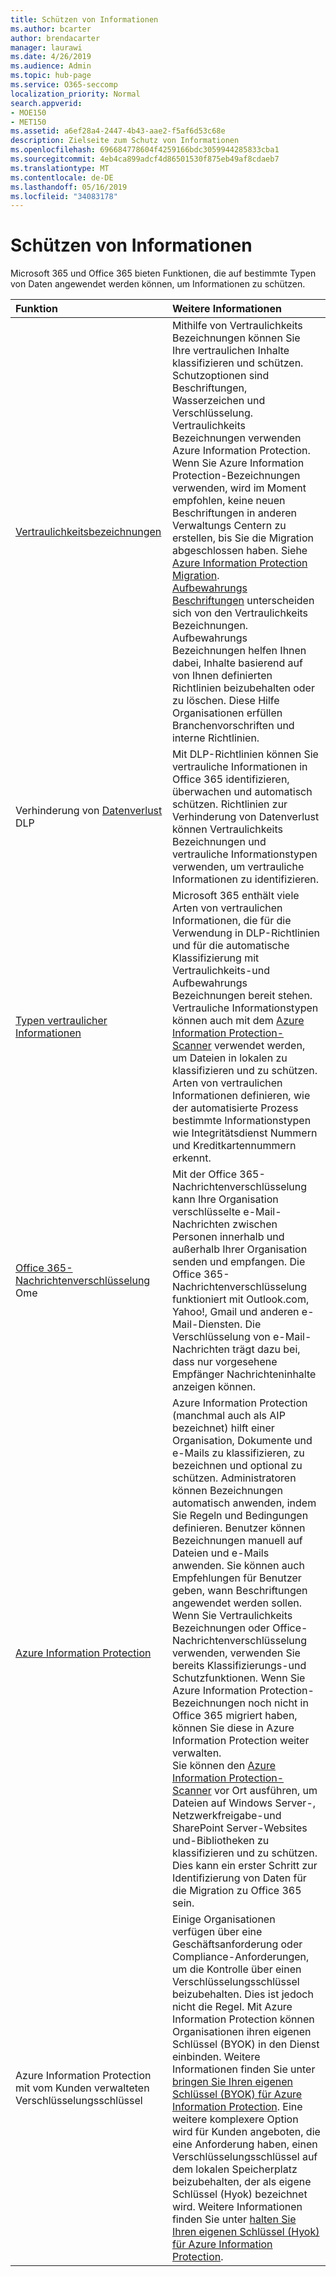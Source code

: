 ```yaml
---
title: Schützen von Informationen
ms.author: bcarter
author: brendacarter
manager: laurawi
ms.date: 4/26/2019
ms.audience: Admin
ms.topic: hub-page
ms.service: O365-seccomp
localization_priority: Normal
search.appverid:
- MOE150
- MET150
ms.assetid: a6ef28a4-2447-4b43-aae2-f5af6d53c68e
description: Zielseite zum Schutz von Informationen
ms.openlocfilehash: 696684778604f4259166bdc3059944285833cba1
ms.sourcegitcommit: 4eb4ca899adcf4d86501530f875eb49af8cdaeb7
ms.translationtype: MT
ms.contentlocale: de-DE
ms.lasthandoff: 05/16/2019
ms.locfileid: "34083178"
---
```

# <a name="protect-information"></a>Schützen von Informationen

Microsoft 365 und Office 365 bieten Funktionen, die auf bestimmte Typen von Daten angewendet werden können, um Informationen zu schützen.


|**Funktion**|**Weitere Informationen**|
|:-----|:-----|
|[Vertraulichkeitsbezeichnungen](sensitivity-labels.md) <br/> |Mithilfe von Vertraulichkeits Bezeichnungen können Sie Ihre vertraulichen Inhalte klassifizieren und schützen. Schutzoptionen sind Beschriftungen, Wasserzeichen und Verschlüsselung. Vertraulichkeits Bezeichnungen verwenden Azure Information Protection. Wenn Sie Azure Information Protection-Bezeichnungen verwenden, wird im Moment empfohlen, keine neuen Beschriftungen in anderen Verwaltungs Centern zu erstellen, bis Sie die Migration abgeschlossen haben. Siehe [Azure Information Protection Migration](https://docs.microsoft.com/en-us/azure/information-protection/configure-policy-migrate-labels). <br/> [Aufbewahrungs Beschriftungen](retention-policies.md) unterscheiden sich von den Vertraulichkeits Bezeichnungen. Aufbewahrungs Bezeichnungen helfen Ihnen dabei, Inhalte basierend auf von Ihnen definierten Richtlinien beizubehalten oder zu löschen. Diese Hilfe Organisationen erfüllen Branchenvorschriften und interne Richtlinien.|
|Verhinderung von [Datenverlust](data-loss-prevention-policies.md) DLP  <br/> |Mit DLP-Richtlinien können Sie vertrauliche Informationen in Office 365 identifizieren, überwachen und automatisch schützen. Richtlinien zur Verhinderung von Datenverlust können Vertraulichkeits Bezeichnungen und vertrauliche Informationstypen verwenden, um vertrauliche Informationen zu identifizieren. <br/> |
|[Typen vertraulicher Informationen](what-the-sensitive-information-types-look-for.md) <br/> |Microsoft 365 enthält viele Arten von vertraulichen Informationen, die für die Verwendung in DLP-Richtlinien und für die automatische Klassifizierung mit Vertraulichkeits-und Aufbewahrungs Bezeichnungen bereit stehen. Vertrauliche Informationstypen können auch mit dem [Azure Information Protection-Scanner](https://docs.microsoft.com/en-us/azure/information-protection/deploy-aip-scanner) verwendet werden, um Dateien in lokalen zu klassifizieren und zu schützen. Arten von vertraulichen Informationen definieren, wie der automatisierte Prozess bestimmte Informationstypen wie Integritätsdienst Nummern und Kreditkartennummern erkennt.   <br/> |
|[Office 365-Nachrichtenverschlüsselung](ome.md) Ome  <br/> |Mit der Office 365-Nachrichtenverschlüsselung kann Ihre Organisation verschlüsselte e-Mail-Nachrichten zwischen Personen innerhalb und außerhalb Ihrer Organisation senden und empfangen. Die Office 365-Nachrichtenverschlüsselung funktioniert mit Outlook.com, Yahoo!, Gmail und anderen e-Mail-Diensten. Die Verschlüsselung von e-Mail-Nachrichten trägt dazu bei, dass nur vorgesehene Empfänger Nachrichteninhalte anzeigen können. <br/> |
|[Azure Information Protection](https://docs.microsoft.com/en-us/azure/information-protection/)<br/> |Azure Information Protection (manchmal auch als AIP bezeichnet) hilft einer Organisation, Dokumente und e-Mails zu klassifizieren, zu bezeichnen und optional zu schützen. Administratoren können Bezeichnungen automatisch anwenden, indem Sie Regeln und Bedingungen definieren. Benutzer können Bezeichnungen manuell auf Dateien und e-Mails anwenden. Sie können auch Empfehlungen für Benutzer geben, wann Beschriftungen angewendet werden sollen.<br/> Wenn Sie Vertraulichkeits Bezeichnungen oder Office-Nachrichtenverschlüsselung verwenden, verwenden Sie bereits Klassifizierungs-und Schutzfunktionen. Wenn Sie Azure Information Protection-Bezeichnungen noch nicht in Office 365 migriert haben, können Sie diese in Azure Information Protection weiter verwalten.  <br/>Sie können den [Azure Information Protection-Scanner](https://docs.microsoft.com/en-us/azure/information-protection/deploy-aip-scanner) vor Ort ausführen, um Dateien auf Windows Server-, Netzwerkfreigabe-und SharePoint Server-Websites und-Bibliotheken zu klassifizieren und zu schützen. Dies kann ein erster Schritt zur Identifizierung von Daten für die Migration zu Office 365 sein.
|Azure Information Protection mit vom Kunden verwalteten Verschlüsselungsschlüssel <br/> |Einige Organisationen verfügen über eine Geschäftsanforderung oder Compliance-Anforderungen, um die Kontrolle über einen Verschlüsselungsschlüssel beizubehalten. Dies ist jedoch nicht die Regel. Mit Azure Information Protection können Organisationen ihren eigenen Schlüssel (BYOK) in den Dienst einbinden. Weitere Informationen finden Sie unter [bringen Sie Ihren eigenen Schlüssel (BYOK) für Azure Information Protection](https://docs.microsoft.com/en-us/azure/information-protection/byok-price-restrictions). Eine weitere komplexere Option wird für Kunden angeboten, die eine Anforderung haben, einen Verschlüsselungsschlüssel auf dem lokalen Speicherplatz beizubehalten, der als eigene Schlüssel (Hyok) bezeichnet wird.  Weitere Informationen finden Sie unter [halten Sie Ihren eigenen Schlüssel (Hyok) für Azure Information Protection](https://docs.microsoft.com/en-us/azure/information-protection/configure-adrms-restrictions). <br/> |
    

